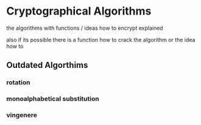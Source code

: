 # Cryptographical Algorithms 

the algorithms with functions / ideas how to 
encrypt explained 

also if its possible there is a function how to
crack the algorithm or the idea how to

## Outdated Algorthims

### rotation
### monoalphabetical substitution
### vingenere